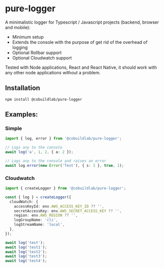 # pure-logger

A minimalistic logger for Typescript / Javascript projects (backend, browser and mobile):

- Minimum setup
- Extends the console with the purpose of get rid of the overhead of logging
- Optional Rollbar support
- Optional Cloudwatch support

Tested with Node applications, React and React Native, it should work with any other node applications without a problem.

## Installation

```shell
npm install @cobuildlab/pure-logger
```

## Examples:

### Simple

```typescript
import { log, error } from '@cobuildlab/pure-logger';

// Logs any to the console
await log('a', 1, 2, { a: 2 });

// Logs any to the console and raises an error
await log.error(new Error('Test'), { s: 1 }, true, 1);
```

### Cloudwatch

```typescript
import { createLogger } from '@cobuildlab/pure-logger';

const { log } = createLogger({
  cloudWatch: {
    accessKeyId: env.AWS_ACCESS_KEY_ID ?? '',
    secretAccessKey: env.AWS_SECRET_ACCESS_KEY ?? '',
    region: env.AWS_REGION ?? '',
    logGroupName: 'cli',
    logStreamName: 'local',
  },
});

await log('test');
await log('test1');
await log('test2');
await log('test3');
await log('test4');
```
